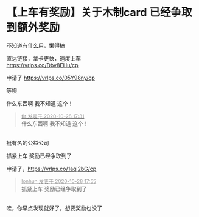 # 【上车有奖励】关于木制card 已经争取到额外奖励


不知道有什么用，懒得搞

直达链接，拿卡更快，速度上车<br />
https://vrlps.co/Dbv8EHu/cp

申请了 https://vrlps.co/05Y98ny/cp

等呗

什么东西啊 我不知道 这个！

<div class="quote"><blockquote><font size="2"><a href="https://www.hostloc.com/forum.php?mod=redirect&amp;goto=findpost&amp;pid=9365147&amp;ptid=759452" target="_blank"><font color="#999999">tir 发表于 2020-10-28 17:31</font></a></font><br />
什么东西啊 我不知道 这个！</blockquote></div><br />
挺有名的公益公司 

抓紧上车 奖励已经争取到了

申请了，https://vrlps.co/1aqj2bG/cp

<div class="quote"><blockquote><font size="2"><a href="https://www.hostloc.com/forum.php?mod=redirect&amp;goto=findpost&amp;pid=9365274&amp;ptid=759452" target="_blank"><font color="#999999">lonhun 发表于 2020-10-28 17:55</font></a></font><br />
抓紧上车 奖励已经争取到了</blockquote></div><br />
哇，你早点发现就好了，想要奖励也没了<img id="aimg_RQiGq" onclick="zoom(this, this.src, 0, 0, 0)" class="zoom" src="https://cdn.jsdelivr.net/gh/hishis/forum-master/public/images/patch.gif" onmouseover="img_onmouseoverfunc(this)" onload="thumbImg(this)" border="0" alt="" />
